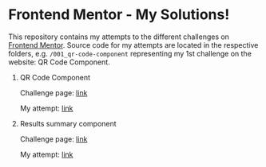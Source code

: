 # Frontend Mentor - My Solutions!

This repository contains my attempts to the different challenges on [Frontend Mentor](https://www.frontendmentor.io/home). Source code for my attempts are located in the respective folders, e.g. `/001_qr-code-component` representing my 1st challenge on the website: QR Code Component.

1. QR Code Component

   Challenge page: [link](https://www.frontendmentor.io/challenges/qr-code-component-iux_sIO_H/hub)

   My attempt: [link](https://waffledood.github.io/frontendmentor-solutions/001_qr-code-component/)

2. Results summary component

   Challenge page: [link](https://www.frontendmentor.io/challenges/results-summary-component-CE_K6s0maV/hub)

   My attempt: [link](https://waffledood.github.io/frontendmentor-solutions/002_results-summary-component/)
